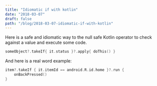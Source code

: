 ```yaml
---
title: "Idiomatic if with kotlin"
date: "2018-03-07"
draft: false
path: "/blog/2018-03-07-idiomatic-if-with-kotlin"
---
```


Here is a safe and idiomatic way to the null safe Kotlin operator to check against a value and execute some code.

```kotlin
someObject?.takeIf{ it.status }?.apply{ doThis() }
```

And here is a real word example:

```kotlin
item?.takeIf { it.itemId == android.R.id.home }?.run {             
    onBackPressed()         
}
```
